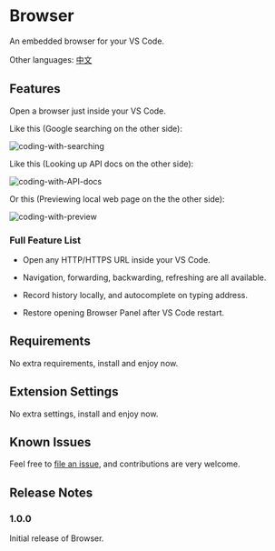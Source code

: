 # Browser

An embedded browser for your VS Code.

Other languages: [中文](https://github.com/ayqy/browser/blob/master/README-zhCN.md)

## Features

Open a browser just inside your VS Code.

Like this (Google searching on the other side):

![coding-with-searching](https://github.com/ayqy/browser/blob/master/snapshots/coding-with-searching.jpg)

Like this (Looking up API docs on the other side):

![coding-with-API-docs](https://github.com/ayqy/browser/blob/master/snapshots/coding-with-API-docs.jpg)

Or this (Previewing local web page on the the other side):

![coding-with-preview](https://github.com/ayqy/browser/blob/master/snapshots/coding-with-preview.jpg)

### Full Feature List

- Open any HTTP/HTTPS URL inside your VS Code.

- Navigation, forwarding, backwarding, refreshing are all available.

- Record history locally, and autocomplete on typing address.

- Restore opening Browser Panel after VS Code restart.

## Requirements

No extra requirements, install and enjoy now.

## Extension Settings

No extra settings, install and enjoy now.

## Known Issues

Feel free to [file an issue](https://github.com/ayqy/browser/issues), and contributions are very welcome.

## Release Notes

### 1.0.0

Initial release of Browser.
